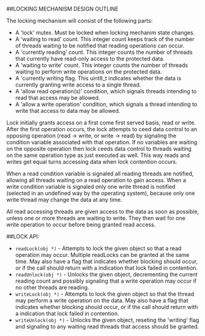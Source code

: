 ##LOCKING MECHANISM DESIGN OUTLINE

The locking mechanism will consist of the following parts:

  * A 'lock' mutex. Must be locked when locking mechanim state changes.
  * A 'waiting to read' count. This integer count keeps track of the number of
    threads waiting to be notified that reading operations can occur.
  * A 'currently reading' count. This integer counts the number of threads that
    currently have read-only access to the protected data.
  * A 'waiting to write' count. This integer counts the number of threads
    waiting to perform write operations on the protected data.
  * A 'currently writing flag. This uint8_t indicates whether the data is
    currently granting write access to a single thread.
  * A 'allow read operation(s)' condition, which signals threads intending to
    read that access may be allowed.
  * A 'allow a write operation' condition, which signals a thread intending to
    write that access to data may be allowed.

Lock initially grants access on a first come first served basis, read or write.
After the first operation occurs, the lock attempts to ceed data control to an
opposing operation (read -> write, or write -> read) by signaling the condition
variable associated with that operation. If no variables are waiting on the
opposite operation then lock ceeds data control to threads waiting on the same
operation type as just executed as well. This way reads and writes get equal 
turns accessing data when lock contention occurs.

When a read condition variable is signaled all reading threads are notified,
allowing all threads waiting on a read operation to gain access. When a write
condition variable is signaled only one write thread is notified (selected in an
undefined way by the operating system), because only one write thread may change
the data at any time.

All read accessing threads are given access to the data as soon as possible,
unless one or more threads are waiting to write. They then wait for one write
operation to occur before being granted read access.

##LOCK API:

* `readLock(obj *)` - Attempts to lock the given object so that a read operation
  may occur. Multiple readLocks can be granted at the same time. May also have
  a flag that indicates whether blocking should occur, or if the call should
  return with a indication that lock failed in contention.
* `readUnlock(obj *)` - Unlocks the given object, decrementing the current reading
  count and possibly signaling that a write operation may occur if no other
  threads are reading.
* `writeLock(obj *)` - Attempts to lock the given object so that the thread may
  perform a write operation on the data. May also have a flag that indicates
  whether blocking should occur, or if the call should return with a indication
  that lock failed in contention.
* `writeUnlock(obj *)` - Unlocks the given object, reseting the 'writing' flag and
  signaling to any waiting read threads that access should be granted.
